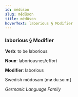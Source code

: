 ```yaml
---
id: mëdüson
slug: mëdüson
title: mëdüson
hoverText: laborious § Modifier
---
```


### laborious § Modifier

**Verb**: to be laborious

**Noun**: laboriousnes/effort

**Modifier**: laborious

Swedish mödosam [møːduːsɑːm]

*Germanic Language Family*